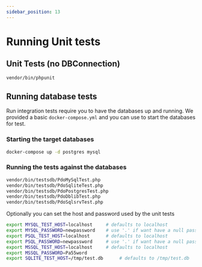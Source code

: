 ```yaml
---
sidebar_position: 13
---
```


# Running Unit tests

## Unit Tests (no DBConnection)

```bash
vendor/bin/phpunit
```

## Running database tests

Run integration tests require you to have the databases up and running. We provided a basic `docker-compose.yml` and you
can use to start the databases for test.

### Starting the target databases

```bash
docker-compose up -d postgres mysql
```

### Running the tests against the databases

```bash
vendor/bin/testsdb/PdoMySqlTest.php 
vendor/bin/testsdb/PdoSqliteTest.php 
vendor/bin/testsdb/PdoPostgresTest.php 
vendor/bin/testsdb/PdoDblibTest.php 
vendor/bin/testsdb/PdoSqlsrvTest.php 
```

Optionally you can set the host and password used by the unit tests

```bash
export MYSQL_TEST_HOST=localhost     # defaults to localhost
export MYSQL_PASSWORD=newpassword    # use '.' if want have a null password
export PSQL_TEST_HOST=localhost      # defaults to localhost
export PSQL_PASSWORD=newpassword     # use '.' if want have a null password
export MSSQL_TEST_HOST=localhost     # defaults to localhost
export MSSQL_PASSWORD=Pa55word            
export SQLITE_TEST_HOST=/tmp/test.db      # defaults to /tmp/test.db
```
